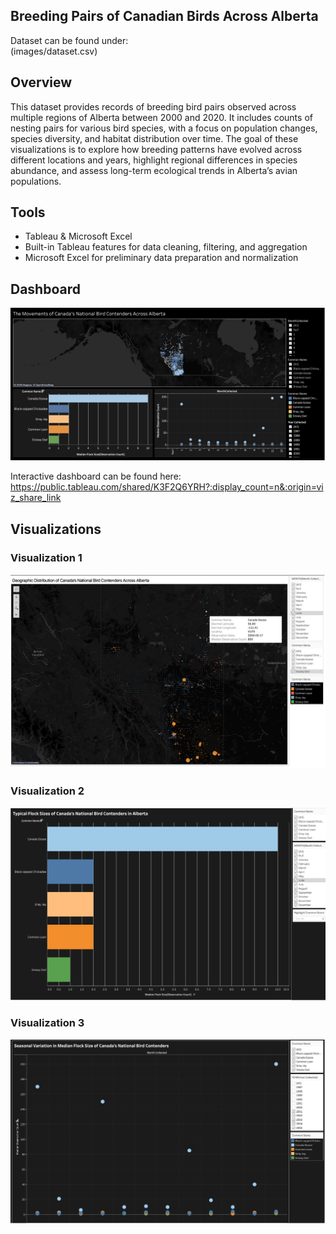 ## Breeding Pairs of Canadian Birds Across Alberta  
Dataset can be found under:  
(images/dataset.csv) 


## Overview  
This dataset provides records of breeding bird pairs observed across multiple regions of Alberta between 2000 and 2020. It includes counts of nesting pairs for various bird species, with a focus on population changes, species diversity, and habitat distribution over time. The goal of these visualizations is to explore how breeding patterns have evolved across different locations and years, highlight regional differences in species abundance, and assess long-term ecological trends in Alberta’s avian populations.  


## Tools  
- Tableau & Microsoft Excel  
- Built-in Tableau features for data cleaning, filtering, and aggregation  
- Microsoft Excel for preliminary data preparation and normalization  


## Dashboard
![First Dashboard Ever](images/dash1.png)

Interactive dashboard can be found here: https://public.tableau.com/shared/K3F2Q6YRH?:display_count=n&:origin=viz_share_link

## Visualizations  

### Visualization 1  
![Visualization1](images/figure1.png)


### Visualization 2 
![Visualization2](images/figure2.png)

### Visualization 3
![Visualization3](images/figure3.png)

